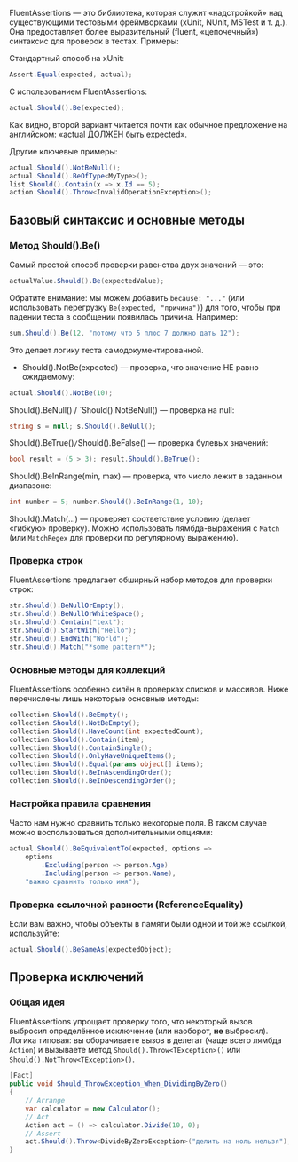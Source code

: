 FluentAssertions — это библиотека, которая служит «надстройкой» над существующими тестовыми фреймворками (xUnit, NUnit, MSTest и т. д.). Она предоставляет более выразительный (fluent, «цепочечный») синтаксис для проверок в тестах. Примеры:

Стандартный способ на xUnit:

```C#
Assert.Equal(expected, actual);
```

С использованием FluentAssertions:

```C#
actual.Should().Be(expected);
```

Как видно, второй вариант читается почти как обычное предложение на английском: «actual ДОЛЖЕН быть expected».

Другие ключевые примеры:

```C#
actual.Should().NotBeNull();
actual.Should().BeOfType<MyType>();
list.Should().Contain(x => x.Id == 5);
action.Should().Throw<InvalidOperationException>();
```

## Базовый синтаксис и основные методы


### Метод Should().Be()

Самый простой способ проверки равенства двух значений — это:
```C#
actualValue.Should().Be(expectedValue);
```
Обратите внимание: мы можем добавить `because: "..."` (или использовать перегрузку `Be(expected, "причина")`) для того, чтобы при падении теста в сообщении появилась причина. Например:

```C#
sum.Should().Be(12, "потому что 5 плюс 7 должно дать 12");
```

Это делает логику теста самодокументированной.

- Should().NotBe(expected) — проверка, что значение НЕ равно ожидаемому:
```C#
actual.Should().NotBe(10);
```
    
Should().BeNull() / `Should().NotBeNull() — проверка на null:
```C#
string s = null; s.Should().BeNull();
```
    
Should().BeTrue()` / `Should().BeFalse() — проверка булевых значений:
```C#
bool result = (5 > 3); result.Should().BeTrue();
```
    
Should().BeInRange(min, max) — проверка, что число лежит в заданном диапазоне:
```C#
int number = 5; number.Should().BeInRange(1, 10);
```
    
Should().Match(...) — проверяет соответствие условию (делает «гибкую» проверку). Можно использовать лямбда-выражения с `Match` (или `MatchRegex` для проверки по регулярному выражению).

### Проверка строк

FluentAssertions предлагает обширный набор методов для проверки строк:

```C#
str.Should().BeNullOrEmpty();
str.Should().BeNullOrWhiteSpace();
str.Should().Contain("text");
str.Should().StartWith("Hello");
str.Should().EndWith("World");`
str.Should().Match("*some pattern*");
```

### Основные методы для коллекций

FluentAssertions особенно силён в проверках списков и массивов. Ниже перечислены лишь некоторые основные методы:

```C#
collection.Should().BeEmpty();
collection.Should().NotBeEmpty();
collection.Should().HaveCount(int expectedCount);
collection.Should().Contain(item);
collection.Should().ContainSingle();
collection.Should().OnlyHaveUniqueItems();
collection.Should().Equal(params object[] items);
collection.Should().BeInAscendingOrder();
collection.Should().BeInDescendingOrder();
```

### Настройка правила сравнения

Часто нам нужно сравнить только некоторые поля. В таком случае можно воспользоваться дополнительными опциями:

```C#
actual.Should().BeEquivalentTo(expected, options => 
    options
        .Excluding(person => person.Age)
        .Including(person => person.Name),
    "важно сравнить только имя");

```

### Проверка ссылочной равности (ReferenceEquality)

Если вам важно, чтобы объекты в памяти были одной и той же ссылкой, используйте:
```C#
actual.Should().BeSameAs(expectedObject);
```

## Проверка исключений

### Общая идея

FluentAssertions упрощает проверку того, что некоторый вызов выбросил определённое исключение (или наоборот, **не** выбросил). Логика типовая: вы оборачиваете вызов в делегат (чаще всего лямбда `Action`) и вызываете метод `Should().Throw<TException>()` или `Should().NotThrow<TException>()`.
```C#
[Fact]
public void Should_ThrowException_When_DividingByZero()
{
    // Arrange
    var calculator = new Calculator();
    // Act
    Action act = () => calculator.Divide(10, 0);
    // Assert
    act.Should().Throw<DivideByZeroException>("делить на ноль нельзя");
}
```